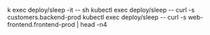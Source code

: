 k exec deploy/sleep -it -- sh
kubectl exec deploy/sleep -- curl -s customers.backend-prod
kubectl exec deploy/sleep -- curl -s web-frontend.frontend-prod | head -n4


